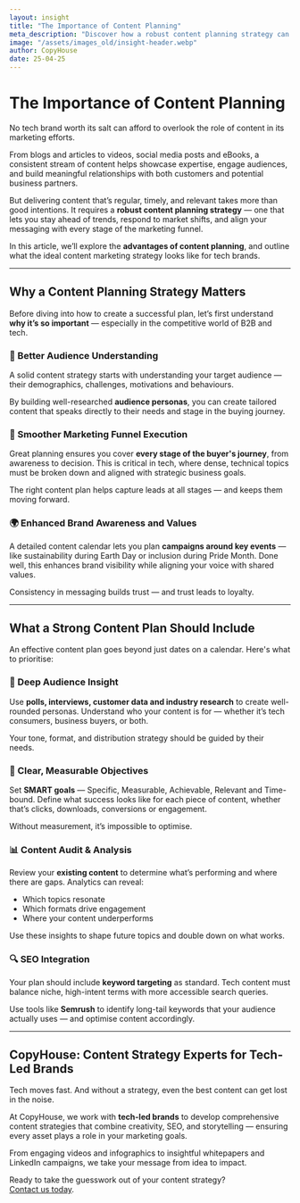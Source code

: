 ```yaml
---
layout: insight
title: "The Importance of Content Planning"
meta_description: "Discover how a robust content planning strategy can help tech brands stay competitive, resonate with their audience and deliver long-term results."
image: "/assets/images_old/insight-header.webp"
author: CopyHouse
date: 25-04-25
---
```


# The Importance of Content Planning

No tech brand worth its salt can afford to overlook the role of content in its marketing efforts.

From blogs and articles to videos, social media posts and eBooks, a consistent stream of content helps showcase expertise, engage audiences, and build meaningful relationships with both customers and potential business partners.

But delivering content that’s regular, timely, and relevant takes more than good intentions. It requires a **robust content planning strategy** — one that lets you stay ahead of trends, respond to market shifts, and align your messaging with every stage of the marketing funnel.

In this article, we’ll explore the **advantages of content planning**, and outline what the ideal content marketing strategy looks like for tech brands.

---

## Why a Content Planning Strategy Matters

Before diving into how to create a successful plan, let’s first understand **why it’s so important** — especially in the competitive world of B2B and tech.

### 🎯 Better Audience Understanding

A solid content strategy starts with understanding your target audience — their demographics, challenges, motivations and behaviours.

By building well-researched **audience personas**, you can create tailored content that speaks directly to their needs and stage in the buying journey.

### 🔄 Smoother Marketing Funnel Execution

Great planning ensures you cover **every stage of the buyer's journey**, from awareness to decision. This is critical in tech, where dense, technical topics must be broken down and aligned with strategic business goals.

The right content plan helps capture leads at all stages — and keeps them moving forward.

### 🌍 Enhanced Brand Awareness and Values

A detailed content calendar lets you plan **campaigns around key events** — like sustainability during Earth Day or inclusion during Pride Month. Done well, this enhances brand visibility while aligning your voice with shared values.

Consistency in messaging builds trust — and trust leads to loyalty.

---

## What a Strong Content Plan Should Include

An effective content plan goes beyond just dates on a calendar. Here's what to prioritise:

### 👥 Deep Audience Insight

Use **polls, interviews, customer data and industry research** to create well-rounded personas. Understand who your content is for — whether it’s tech consumers, business buyers, or both.

Your tone, format, and distribution strategy should be guided by their needs.

### 🧭 Clear, Measurable Objectives

Set **SMART goals** — Specific, Measurable, Achievable, Relevant and Time-bound. Define what success looks like for each piece of content, whether that’s clicks, downloads, conversions or engagement.

Without measurement, it’s impossible to optimise.

### 📊 Content Audit & Analysis

Review your **existing content** to determine what’s performing and where there are gaps. Analytics can reveal:

- Which topics resonate
- Which formats drive engagement
- Where your content underperforms

Use these insights to shape future topics and double down on what works.

### 🔍 SEO Integration

Your plan should include **keyword targeting** as standard. Tech content must balance niche, high-intent terms with more accessible search queries.

Use tools like **Semrush** to identify long-tail keywords that your audience actually uses — and optimise content accordingly.

---

## CopyHouse: Content Strategy Experts for Tech-Led Brands

Tech moves fast. And without a strategy, even the best content can get lost in the noise.

At CopyHouse, we work with **tech-led brands** to develop comprehensive content strategies that combine creativity, SEO, and storytelling — ensuring every asset plays a role in your marketing goals.

From engaging videos and infographics to insightful whitepapers and LinkedIn campaigns, we take your message from idea to impact.

Ready to take the guesswork out of your content strategy?  
[Contact us today](https://www.copyhouse.io/contact).
